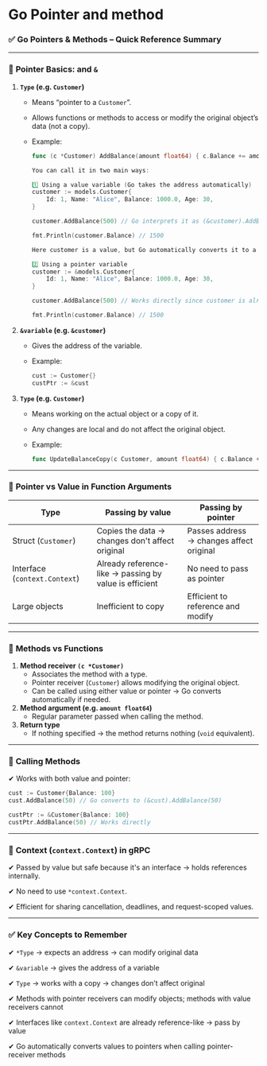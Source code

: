 # Go Pointer and method

### ✅ **Go Pointers & Methods – Quick Reference Summary**

---

### 📌 **Pointer Basics:  and `&`**

1. **`Type` (e.g. `Customer`)**
    - Means “pointer to a `Customer`”.
    - Allows functions or methods to access or modify the original object’s data (not a copy).
    - Example:
        
        ```go
        func (c *Customer) AddBalance(amount float64) { c.Balance += amount }
        
        You can call it in two main ways:
        
        1️⃣ Using a value variable (Go takes the address automatically)
        customer := models.Customer{
            Id: 1, Name: "Alice", Balance: 1000.0, Age: 30,
        }
        
        customer.AddBalance(500) // Go interprets it as (&customer).AddBalance(500)
        
        fmt.Println(customer.Balance) // 1500
        
        Here customer is a value, but Go automatically converts it to a pointer to call the method.
        
        2️⃣ Using a pointer variable
        customer := &models.Customer{
            Id: 1, Name: "Alice", Balance: 1000.0, Age: 30,
        }
        
        customer.AddBalance(500) // Works directly since customer is already a pointer
        
        fmt.Println(customer.Balance) // 1500
        ```
        
2. **`&variable` (e.g. `&customer`)**
    - Gives the address of the variable.
    - Example:
        
        ```go
        cust := Customer{}
        custPtr := &cust
        ```
        
3. **`Type` (e.g. `Customer`)**
    - Means working on the actual object or a copy of it.
    - Any changes are local and do not affect the original object.
    - Example:
        
        ```go
        func UpdateBalanceCopy(c Customer, amount float64) { c.Balance += amount }
        ```
        

---

### 📌 **Pointer vs Value in Function Arguments**

| Type | Passing by value | Passing by pointer |
| --- | --- | --- |
| Struct (`Customer`) | Copies the data → changes don't affect original | Passes address → changes affect original |
| Interface (`context.Context`) | Already reference-like → passing by value is efficient | No need to pass as pointer |
| Large objects | Inefficient to copy | Efficient to reference and modify |

---

### 📌 **Methods vs Functions**

1. **Method receiver `(c *Customer)`**
    - Associates the method with a type.
    - Pointer receiver (`Customer`) allows modifying the original object.
    - Can be called using either value or pointer → Go converts automatically if needed.
2. **Method argument (e.g. `amount float64`)**
    - Regular parameter passed when calling the method.
3. **Return type**
    - If nothing specified → the method returns nothing (`void` equivalent).

---

### 📌 **Calling Methods**

✔ Works with both value and pointer:

```go
cust := Customer{Balance: 100}
cust.AddBalance(50) // Go converts to (&cust).AddBalance(50)

custPtr := &Customer{Balance: 100}
custPtr.AddBalance(50) // Works directly
```

---

### 📌 **Context (`context.Context`) in gRPC**

✔ Passed by value but safe because it's an interface → holds references internally.

✔ No need to use `*context.Context`.

✔ Efficient for sharing cancellation, deadlines, and request-scoped values.

---

### ✅ **Key Concepts to Remember**

✔ `*Type` → expects an address → can modify original data

✔ `&variable` → gives the address of a variable

✔ `Type` → works with a copy → changes don’t affect original

✔ Methods with pointer receivers can modify objects; methods with value receivers cannot

✔ Interfaces like `context.Context` are already reference-like → pass by value

✔ Go automatically converts values to pointers when calling pointer-receiver methods